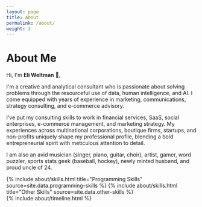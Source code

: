 ```yaml
---
layout: page
title: About
permalink: /about/
weight: 3
---
```


# **About Me**

Hi, I'm **Eli Weltman** :wave:,<br>

I'm a creative and analytical consultant who is passionate about solving problems through the resourceful use of data, human intelligence, and AI. I come equipped with years of experience in marketing, communications, strategy consulting, and e-commerce advisory. 

I’ve put my consulting skills to work in financial services, SaaS, social enterprises, e-commerce management, and marketing strategy. My experiences across multinational corporations, boutique firms, startups, and non-profits uniquely shape my professional profile, blending a bold entrepreneurial spirit with meticulous attention to detail.

I am also an avid musician (singer, piano, guitar, choir), artist, gamer, word puzzler, sports stats geek (baseball, hockey), newly minted husband, and proud uncle of 24.

<div class="row">
{% include about/skills.html title="Programming Skills" source=site.data.programming-skills %}
{% include about/skills.html title="Other Skills" source=site.data.other-skills %}
</div>

<div class="row">
{% include about/timeline.html %}
</div>

